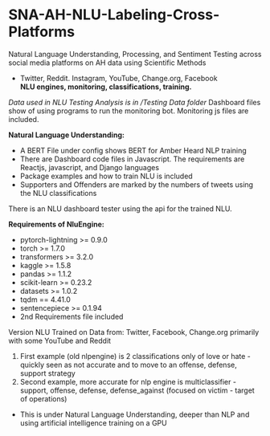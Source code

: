 # SNA-AH-NLU-Labeling-Cross-Platforms
Natural Language Understanding, Processing, and Sentiment Testing across social media platforms on AH data using Scientific Methods

- Twitter, Reddit. Instagram, YouTube, Change.org, Facebook
<br><b>NLU engines, monitoring, classifications, training.</b>

<i>Data used in NLU Testing Analysis is in /Testing Data folder</i>
Dashboard files show of using programs to run the monitoring bot. Monitoring js files are included.

<b>Natural Language Understanding:</b>
- A BERT File under config shows BERT for Amber Heard NLP training
- There are Dashboard code files in Javascript. The requirements are Reactjs, javascript, and Django languages
- Package examples and how to train NLU is included
- Supporters and Offenders are marked by the numbers of tweets using the NLU classifications

There is an NLU dashboard tester using the api for the trained NLU.

<b>Requirements of NluEngine:</b>
- pytorch-lightning >= 0.9.0
- torch >= 1.7.0
- transformers >= 3.2.0
- kaggle >= 1.5.8
- pandas >= 1.1.2
- scikit-learn >= 0.23.2
- datasets >= 1.0.2
- tqdm == 4.41.0
- sentencepiece >= 0.1.94
- 2nd Requirements file included

Version NLU Trained on Data from: Twitter, Facebook, Change.org primarily with some YouTube and Reddit
1. First example (old nlpengine) is 2 classifications only of love or hate - quickly seen as not accurate and to move to an offense, defense, support strategy
2. Second example, more accurate for nlp engine is multiclassifier - support, offense, defense, defense_against (focused on victim - target of operations)
- This is under Natural Language Understanding, deeper than NLP and using artificial intelligence training on a GPU
